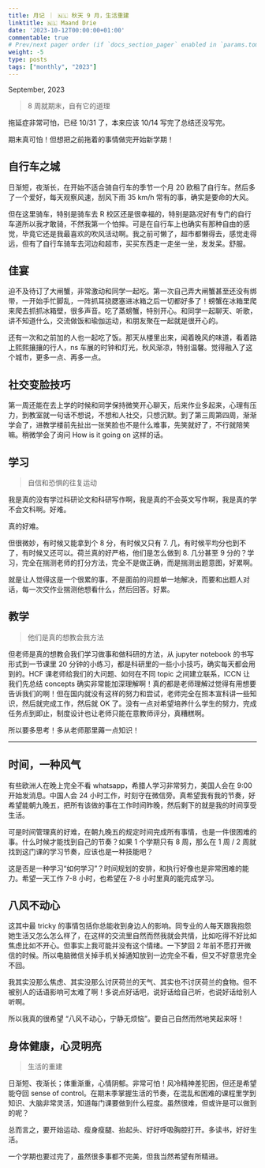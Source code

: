```yaml
---
title: 月记 ｜ 🇳🇱 秋天 9 月，生活重建
linktitle: 🇳🇱 Maand Drie
date: '2023-10-12T00:00:00+01:00'
commentable: true
# Prev/next pager order (if `docs_section_pager` enabled in `params.toml`)
weight: -5
type: posts
tags: ["monthly", "2023"]
---
```


September, 2023

> 8 周就期末，自有它的道理

拖延症非常可怕，已经 10/31 了，本来应该 10/14 写完了总结还没写完。

期末真可怕！但想把之前拖着的事情做完开始新学期！

## 自行车之城

日渐短，夜渐长，在开始不适合骑自行车的季节一个月 20 欧租了自行车。然后多了一个爱好，每天观察风速，刮风下雨 35 km/h 常有的事，确实是要命的大风。

但在这里骑车，特别是骑车去 R 校区还是很幸福的，特别是路况好有专门的自行车道所以我才敢骑，不然我第一个怕摔。可是在自行车上也确实有那种自由的感觉，毕竟它还是我最喜欢的吹风活动啊。我之前可懒了，超市都懒得去，感觉走得远，但有了自行车骑车去河边和超市，买买东西走一走坐一坐，发发呆。舒服。

## 佳宴

迫不及待订了大闸蟹，非常激动和同学一起吃。第一次自己弄大闸蟹甚至还没有绑带，一开始手忙脚乱，一阵抓耳挠腮塞进冰箱之后一切都好多了！螃蟹在冰箱里爬来爬去抓抓冰箱壁，很多声音。吃了蒸螃蟹，特别开心。和同学一起聊天、听歌，讲不知道什么，交流做饭和瑜伽运动，和朋友聚在一起就是很开心的。

还有一次和之前加的人也一起吃了饭。那天从楼里出来，闻着晚风的味道，看着路上熙熙攘攘的行人，ns 车展的时钟和灯光，秋风渐凉，特别温馨。觉得融入了这个城市，更多一点、再多一点。

## 社交变脸技巧

第一周还能在去上学的时候和同学保持微笑开心聊天，后来作业多起来，心理有压力，到教室就一句话不想说，不想和人社交，只想沉默。到了第三周第四周，渐渐学会了，进教学楼前先扯出一张笑脸也不是什么难事，先笑就好了，不行就陪笑嘛。稍微学会了询问 How is it going on 这样的话。

## 学习

> 自信和恐惧的往复运动

我是真的没有学过科研论文和科研写作啊，我是真的不会英文写作啊，我是真的学不会文科啊。好难。

真的好难。

但很微妙，有时候又能拿到个 8 分，有时候又只有 7. 几，有时候平均分也到不了，有时候又还可以。荷兰真的好严格，他们是怎么做到 8. 几分甚至 9 分的？学习，完全在揣测老师的打分方法，完全不是做正确，而是揣测出题意图，好累啊。

就是让人觉得这是一个很累的事，不是面前的问题单一地解决，而要和出题人对话，每一次交作业揣测他想看什么，然后回答。好累。

## 教学

> 他们是真的想教会我方法

但老师是真的想教会我们学习做事和做科研的方法，从 jupyter notebook 的书写形式到一节课里 20 分钟的小练习，都是科研里的一些小小技巧，确实每天都会用到的。HCF 课老师给我们的大问题、如何在不同 topic 之间建立联系，ICCN 让我们先总结 concepts 确实非常能加深理解啊！真的都是老师理解过觉得有用想要告诉我们的啊！但在国内就没有这样的努力和尝试，老师完全在照本宣科讲一些知识，然后就完成工作，然后就 OK 了。没有一点对希望培养什么学生的努力，完成任务点到即止，制度设计也让老师只能在意教师评分，真糟糕啊。

所以要多思考！多从老师那里薅一点知识！

---

## 时间，一种风气

有些欧洲人在晚上完全不看 whatsapp，希腊人学习非常努力，美国人会在 9:00 开始发消息。中国人会 24 小时工作，时刻守在微信旁。真希望我有我的节奏，好希望能朝九晚五，把所有该做的事在工作时间昨晚，然后剩下的就是我的时间享受生活。

可是时间管理真的好难，在朝九晚五的规定时间完成所有事情，也是一件很困难的事。什么时候才能找到自己的节奏？如果 1 个学期只有 8 周，那么在 1 周 / 2 周就找到这门课的学习节奏，应该也是一种技能吧？

这是否是一种学习“如何学习”？时间规划的安排，和执行好像也是非常困难的能力。希望一天工作 7-8 小时，也希望在 7-8 小时里真的能完成学习。

## 八风不动心

这其中最 tricky 的事情包括你总能收到身边人的影响。同专业的人每天跟我抱怨她生活又怎么怎么样了，在这样的交流里自然而然我就会共情，比如吃得不好比如焦虑比如不开心。但事实上我可能并没有这个情绪。一下梦回 2 年前不愿打开微信的时候。所以电脑微信关掉手机关掉通知放到一边完全不看，但又不好意思完全不回。

我其实没那么焦虑、其实没那么讨厌荷兰的天气、其实也不讨厌荷兰的食物。但不被别人的话语影响可太难了啊！多说点好话吧，说好话给自己听，也说好话给别人听啊。

所以我真的很希望 “八风不动心，宁静无烦恼”。要自己自然而然地笑起来呀！

## 身体健康，心灵明亮

> 生活的重建

日渐短、夜渐长；体重渐重，心情阴郁。非常可怕！风冷精神差犯困，但还是希望能夺回 sense of control。在期末季掌握生活的节奏，在混乱和困难的课程里学到知识、大脑非常灵活，知道每门课要做到什么程度。虽然很难，但或许是可以做到的呢？

总而言之，要开始运动、瘦身瘦腿、抬起头、好好呼吸胸腔打开。多读书，好好生活。

一个学期也要过完了，虽然很多事都不完美，但我当然希望有所精进。